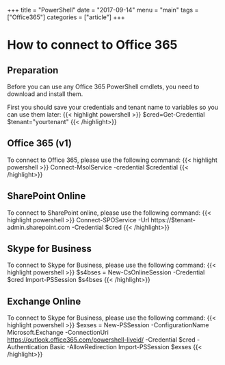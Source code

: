 +++
title = "PowerShell"
date = "2017-09-14"
menu = "main"
tags = ["Office365"]
categories = ["article"]
+++

# How to connect to Office 365

## Preparation

Before you can use any Office 365 PowerShell cmdlets, you need to download and install them.

First you should save your credentials and tenant name to variables so you can use them later:
{{< highlight powershell >}}
$cred=Get-Credential
$tenant="yourtenant"
{{< /highlight>}}

## Office 365 (v1)

To connect to Office 365, please use the following command:
{{< highlight powershell >}}
Connect-MsolService -credential $credential
{{< /highlight>}}

## SharePoint Online

To connect to SharePoint online, please use the following command:
{{< highlight powershell >}}
Connect-SPOService -Url https://$tenant-admin.sharepoint.com -Credential $cred
{{< /highlight>}}

## Skype for Business

To connect to Skype for Business, please use the following command:
{{< highlight powershell >}}
$s4bses = New-CsOnlineSession -Credential $cred
Import-PSSession $s4bses
{{< /highlight>}}

## Exchange Online
To connect to Skype for Business, please use the following command:
{{< highlight powershell >}}
$exses = New-PSSession -ConfigurationName Microsoft.Exchange -ConnectionUri https://outlook.office365.com/powershell-liveid/ -Credential $cred -Authentication Basic -AllowRedirection
Import-PSSession $exses
{{< /highlight>}}


